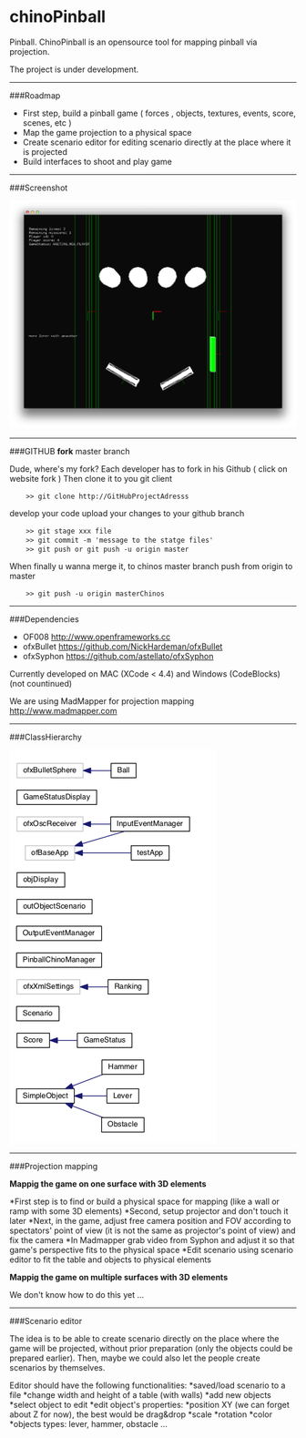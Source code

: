 chinoPinball
============

Pinball. ChinoPinball is an opensource tool for mapping pinball via projection.

The project is under development.

***
###Roadmap

- First step, build a pinball game ( forces , objects, textures, events, score, scenes, etc )
- Map the game projection to a physical space
- Create scenario editor for editing scenario directly at the place where it is projected 
- Build interfaces to shoot and play game

***
###Screenshot

![Screenshot](/doc/screenshot.png)

***
###GITHUB 
**fork** master branch

Dude, where's my fork? 
Each developer has to fork in his Github ( click on website fork ) 
Then clone it to you git client
```
	>> git clone http://GitHubProjectAdresss
```	
develop your code
upload your changes to your github branch
```
	>> git stage xxx file
	>> git commit -m 'message to the statge files'
	>> git push or git push -u origin master
```
When finally
u wanna merge it, to chinos  master branch 
push from origin to master 	
```
	>> git push -u origin masterChinos
```

***
###Dependencies

* OF008 http://www.openframeworks.cc 
* ofxBullet https://github.com/NickHardeman/ofxBullet
* ofxSyphon https://github.com/astellato/ofxSyphon

Currently developed on MAC (XCode < 4.4) and Windows (CodeBlocks) (not countinued)

We are using MadMapper for projection mapping http://www.madmapper.com

***
###ClassHierarchy

![ClassHierarchy](/doc/ClassHierarchy.png)

***
###Projection mapping

**Mappig the game on one surface with 3D elements**

*First step is to find or build a physical space for mapping (like a wall or ramp with some 3D elements)
*Second, setup projector and don't touch it later
*Next, in the game, adjust free camera position and FOV according to spectators' point of view (it is not the same as projector's point of view) and fix the camera
*In Madmapper grab video from Syphon and adjust it so that game's perspective fits to the physical space
*Edit scenario using scenario editor to fit the table and objects to physical elements  

**Mappig the game on multiple surfaces with 3D elements**

We don't know how to do this yet ...


***
###Scenario editor

The idea is to be able to create scenario directly on the place where the game will be projected, without prior preparation (only the objects could be prepared earlier).
Then, maybe we could also let the people create scenarios by themselves. 

Editor should have the following functionalities:
*saved/load scenario to a file
*change width and height of a table (with walls)
*add new objects
*select object to edit
*edit object's properties:
	*position XY (we can forget about Z for now), the best would be drag&drop
	*scale
	*rotation
	*color
*objects types: lever, hammer, obstacle ...